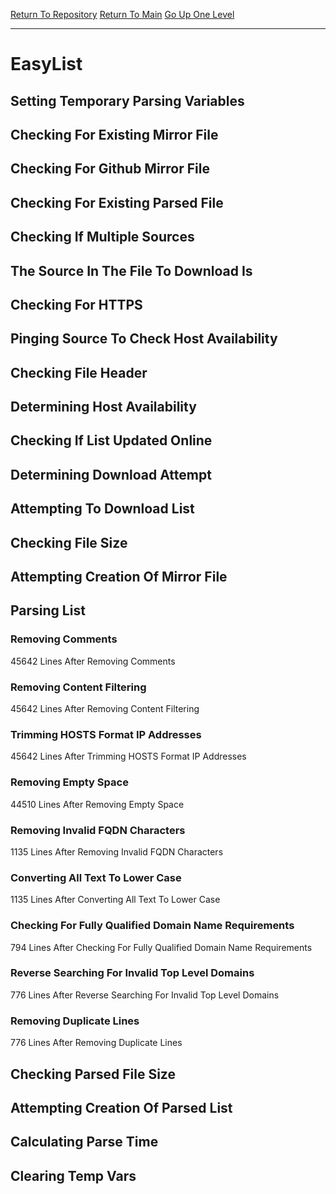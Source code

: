 [Return To Repository](https://github.com/deathbybandaid/piholeparser/)
[Return To Main](https://github.com/deathbybandaid/piholeparser/blob/master/RecentRunLogs/Mainlog.md)
[Go Up One Level](https://github.com/deathbybandaid/piholeparser/blob/master/RecentRunLogs/TopLevelScripts/30-Processing-External-Blacklists.md)
____________________________________
# EasyList
## Setting Temporary Parsing Variables
## Checking For Existing Mirror File
## Checking For Github Mirror File
## Checking For Existing Parsed File
## Checking If Multiple Sources
## The Source In The File To Download Is
## Checking For HTTPS
## Pinging Source To Check Host Availability
## Checking File Header
## Determining Host Availability
## Checking If List Updated Online
## Determining Download Attempt
## Attempting To Download List
## Checking File Size
## Attempting Creation Of Mirror File
## Parsing List
### Removing Comments
45642 Lines After Removing Comments
### Removing Content Filtering
45642 Lines After Removing Content Filtering
### Trimming HOSTS Format IP Addresses
45642 Lines After Trimming HOSTS Format IP Addresses
### Removing Empty Space
44510 Lines After Removing Empty Space
### Removing Invalid FQDN Characters
1135 Lines After Removing Invalid FQDN Characters
### Converting All Text To Lower Case
1135 Lines After Converting All Text To Lower Case
### Checking For Fully Qualified Domain Name Requirements
794 Lines After Checking For Fully Qualified Domain Name Requirements
### Reverse Searching For Invalid Top Level Domains
776 Lines After Reverse Searching For Invalid Top Level Domains
### Removing Duplicate Lines
776 Lines After Removing Duplicate Lines
## Checking Parsed File Size
## Attempting Creation Of Parsed List
## Calculating Parse Time
## Clearing Temp Vars
